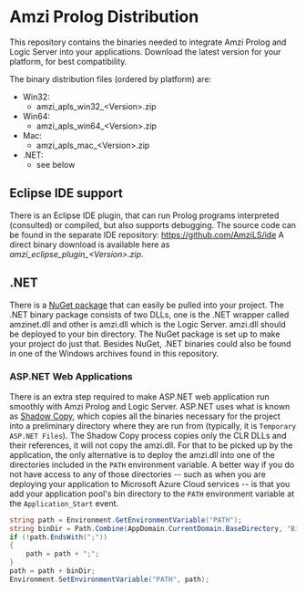 # Amzi Prolog Distribution
This repository contains the binaries needed to integrate Amzi Prolog and Logic Server into your applications.
Download the latest version for your platform, for best compatibility.

The binary distribution files (ordered by platform) are:
- Win32:
  - amzi_apls_win32_\<Version>.zip
- Win64:
  - amzi_apls_win64_\<Version>.zip
- Mac:
  - amzi_apls_mac_\<Version>.zip
- .NET:
  - see below

## Eclipse IDE support
There is an Eclipse IDE plugin, that can run Prolog programs interpreted (consulted) or compiled, but also supports debugging.
The source code can be found in the separate IDE repository: https://github.com/AmziLS/ide
A direct binary download is available here as *amzi_eclipse_plugin_\<Version>.zip*.

## .NET
There is a [NuGet package](https://www.nuget.org/packages/amzinet/0.1.0) that can easily be pulled into your project. The .NET binary package consists of two DLLs, one is the .NET wrapper called amzinet.dll and other is amzi.dll which is the Logic Server. amzi.dll should be deployed to your bin directory. The NuGet package is set up to make your project do just that. Besides NuGet, .NET binaries could also be found in one of the Windows archives found in this repository.

### ASP.NET Web Applications
There is an extra step required to make ASP.NET web application run smoothly with Amzi Prolog and Logic Server. ASP.NET uses what is known as [Shadow Copy](https://en.wikipedia.org/wiki/Shadow_Copy), which copies all the binaries necessary for the project into a preliminary directory where they are run from (typically, it is `Temporary ASP.NET Files`). The Shadow Copy process copies only the CLR DLLs and their references, it will not copy the amzi.dll. For that to be picked up by the application, the only alternative is to deploy the amzi.dll into one of the directories included in the `PATH` environment variable. A better way if you do not have access to any of those directories -- such as when you are deploying your application to Microsoft Azure Cloud services -- is that you add your application pool's bin directory to the `PATH` environment variable at the `Application_Start` event.

```csharp
string path = Environment.GetEnvironmentVariable("PATH");
string binDir = Path.Combine(AppDomain.CurrentDomain.BaseDirectory, "Bin");
if (!path.EndsWith(";"))
{
    path = path + ";";
}
path = path + binDir;
Environment.SetEnvironmentVariable("PATH", path);
```
